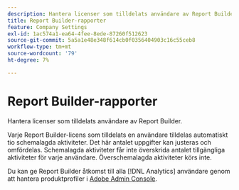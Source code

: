 ```yaml
---
description: Hantera licenser som tilldelats användare av Report Builder.
title: Report Builder-rapporter
feature: Company Settings
exl-id: 1ac574a1-ea64-4fee-8ede-87260f512623
source-git-commit: 5a5a1e48e348f614cb0f0356404903c16c55ceb8
workflow-type: tm+mt
source-wordcount: '79'
ht-degree: 7%

---
```


# Report Builder-rapporter

Hantera licenser som tilldelats användare av Report Builder.

Varje Report Builder-licens som tilldelats en användare tilldelas automatiskt tio schemalagda aktiviteter. Det här antalet uppgifter kan justeras och omfördelas. Schemalagda aktiviteter får inte överskrida antalet tillgängliga aktiviteter för varje användare. Överschemalagda aktiviteter körs inte.

Du kan ge Report Builder åtkomst till alla [!DNL Analytics] användare genom att hantera produktprofiler i [Adobe Admin Console](/help/admin/admin-console/home.md).
